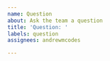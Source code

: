 ```yaml
---
name: Question
about: Ask the team a question
title: 'Question: '
labels: question
assignees: andrewmcodes

---
```



